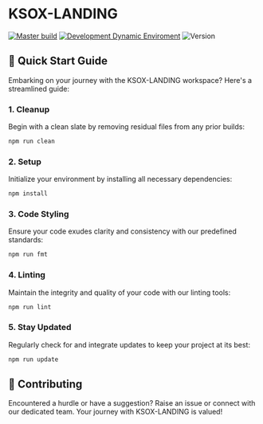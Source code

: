 # KSOX-LANDING

[![Master build](https://github.com/visoftsolutions/ksox-landing/actions/workflows/master_build.yml/badge.svg)](https://github.com/visoftsolutions/ksox-landing/actions/workflows/master_build.yml)
[![Development Dynamic Enviroment](https://github.com/visoftsolutions/ksox-landing/actions/workflows/development_dynamic_enviroment.yml/badge.svg)](https://github.com/visoftsolutions/ksox-landing/actions/workflows/development_dynamic_enviroment.yml)
![Version](https://img.shields.io/badge/version-0.1.0-blue)

## 🚀 Quick Start Guide

Embarking on your journey with the KSOX-LANDING workspace? Here's a streamlined guide:

### 1. **Cleanup**

Begin with a clean slate by removing residual files from any prior builds:

```sh
npm run clean
```

### 2. **Setup**

Initialize your environment by installing all necessary dependencies:

```sh
npm install
```

### 3. **Code Styling**

Ensure your code exudes clarity and consistency with our predefined standards:

```sh
npm run fmt
```

### 4. **Linting**

Maintain the integrity and quality of your code with our linting tools:

```sh
npm run lint
```

### 5. **Stay Updated**

Regularly check for and integrate updates to keep your project at its best:

```sh
npm run update
```

## 🤝 Contributing

Encountered a hurdle or have a suggestion? Raise an issue or connect with our dedicated team. Your journey with KSOX-LANDING is valued!
